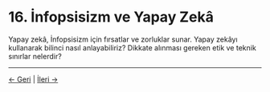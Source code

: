# 16. İnfopsisizm ve Yapay Zekâ

Yapay zekâ, İnfopsisizm için fırsatlar ve zorluklar sunar. Yapay zekâyı kullanarak bilinci nasıl anlayabiliriz? Dikkate alınması gereken etik ve teknik sınırlar nelerdir?

---
<div class="navigation-links">
<a href="../15_Ekler_ve_Ek_Okumalar/" class="nav-link prev-link">← Geri</a> | <a href="../17_İnfopsisizm_ve_Hesaplama/" class="nav-link next-link">İleri →</a>
</div>
